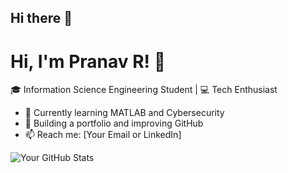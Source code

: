 ## Hi there 👋

# Hi, I'm Pranav R! 👋  
🎓 Information Science Engineering Student | 💻 Tech Enthusiast  

- 🌱 Currently learning MATLAB and Cybersecurity  
- 🚀 Building a portfolio and improving GitHub  
- 📫 Reach me: [Your Email or LinkedIn]  

![Your GitHub Stats](https://github-readme-stats.vercel.app/api?username=yourusername&show_icons=true)
